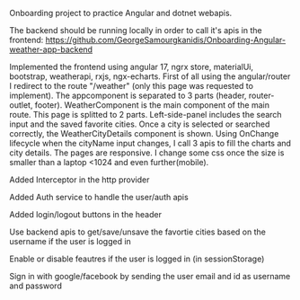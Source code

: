 Onboarding project to practice Angular and dotnet webapis.

The backend should be running locally in order to call it's apis in the frontend: https://github.com/GeorgeSamourgkanidis/Onboarding-Angular-weather-app-backend

Implemented the frontend using angular 17, ngrx store, materialUi, bootstrap, weatherapi, rxjs, ngx-echarts.
First of all using the angular/router I redirect to the route "/weather" (only this page was requested to implement). The appcomponent is separated to 3 parts (header, router-outlet, footer). WeatherComponent is the main component of the main route. This page is splitted to 2 parts. Left-side-panel includes the search input and the saved favorite cities. Once a city is selected or searched correctly, the WeatherCityDetails component is shown. Using OnChange lifecycle when the cityName input changes, I call 3 apis to fill the charts and city details. The pages are responsive. I change some css once the size is smaller than a laptop <1024 and even further(mobile).

Added Interceptor in the http provider

Added Auth service to handle the user/auth apis

Added login/logout buttons in the header

Use backend apis to get/save/unsave the favortie cities based on the username if the user is logged in

Enable or disable feautres if the user is logged in (in sessionStorage)

Sign in with google/facebook by sending the user email and id as username and password
